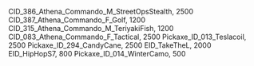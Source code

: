 CID_386_Athena_Commando_M_StreetOpsStealth, 2500
CID_387_Athena_Commando_F_Golf, 1200
CID_315_Athena_Commando_M_TeriyakiFish, 1200
CID_083_Athena_Commando_F_Tactical, 2500
Pickaxe_ID_013_Teslacoil, 2500
Pickaxe_ID_294_CandyCane, 2500
EID_TakeTheL, 2000
EID_HipHopS7, 800
Pickaxe_ID_014_WinterCamo, 500
